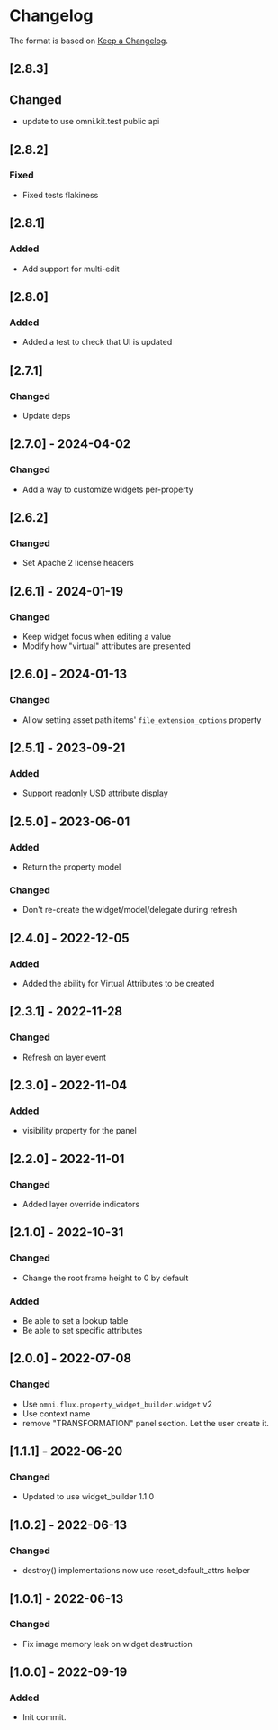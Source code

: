 # Changelog

The format is based on [Keep a Changelog](https://keepachangelog.com/en/1.0.0/).

## [2.8.3]
## Changed
- update to use omni.kit.test public api

## [2.8.2]
### Fixed
- Fixed tests flakiness

## [2.8.1]
### Added
- Add support for multi-edit

## [2.8.0]
### Added
- Added a test to check that UI is updated

## [2.7.1]
### Changed
- Update deps

## [2.7.0] - 2024-04-02
### Changed
- Add a way to customize widgets per-property

## [2.6.2]
### Changed
- Set Apache 2 license headers

## [2.6.1] - 2024-01-19
### Changed
- Keep widget focus when editing a value
- Modify how "virtual" attributes are presented

## [2.6.0] - 2024-01-13
### Changed
- Allow setting asset path items' `file_extension_options` property

## [2.5.1] - 2023-09-21
### Added
- Support readonly USD attribute display

## [2.5.0] - 2023-06-01
### Added
- Return the property model

### Changed
- Don't re-create the widget/model/delegate during refresh

## [2.4.0] - 2022-12-05
### Added
- Added the ability for Virtual Attributes to be created

## [2.3.1] - 2022-11-28
### Changed
- Refresh on layer event

## [2.3.0] - 2022-11-04
### Added
- visibility property for the panel

## [2.2.0] - 2022-11-01
### Changed
- Added layer override indicators

## [2.1.0] - 2022-10-31
### Changed
- Change the root frame height to 0 by default

### Added
- Be able to set a lookup table
- Be able to set specific attributes

## [2.0.0] - 2022-07-08
### Changed
- Use `omni.flux.property_widget_builder.widget` v2
- Use context name
- remove "TRANSFORMATION" panel section. Let the user create it.

## [1.1.1] - 2022-06-20
### Changed
- Updated to use widget_builder 1.1.0

## [1.0.2] - 2022-06-13
### Changed
- destroy() implementations now use reset_default_attrs helper

## [1.0.1] - 2022-06-13
### Changed
- Fix image memory leak on widget destruction

## [1.0.0] - 2022-09-19
### Added
- Init commit.
